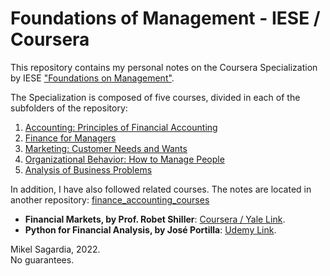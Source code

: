 # Foundations of Management - IESE / Coursera

This repository contains my personal notes on the Coursera Specialization by IESE ["Foundations on Management"](https://www.coursera.org/specializations/foundations-management).

The Specialization is composed of five courses, divided in each of the subfolders of the repository:

1. [Accounting: Principles of Financial Accounting](https://www.coursera.org/learn/financial-accounting?specialization=foundations-management)
2. [Finance for Managers](https://www.coursera.org/learn/operational-finance?specialization=foundations-management)
3. [Marketing: Customer Needs and Wants](https://www.coursera.org/learn/marketing-customers?specialization=foundations-management)
4. [Organizational Behavior: How to Manage People](https://www.coursera.org/learn/managing-people-iese?specialization=foundations-management)
5. [Analysis of Business Problems](https://www.coursera.org/learn/analysis-business-problem-iese?specialization=foundations-management)

In addition, I have also followed related courses. The notes are located in another repository: [finance_accounting_courses](https://github.com/mxagar/finance_accounting_courses)

- **Financial Markets, by Prof. Robet Shiller**: [Coursera / Yale Link](https://www.coursera.org/learn/financial-markets-global).
- **Python for Financial Analysis, by José Portilla**: [Udemy Link](https://www.udemy.com/course/python-for-finance-and-trading-algorithms).

Mikel Sagardia, 2022.  
No guarantees.
